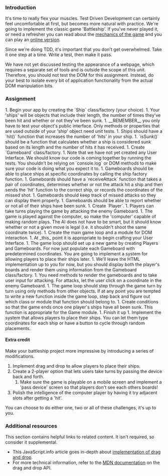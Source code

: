 ### Introduction

It's time to really flex your muscles.  Test Driven Development can certainly feel uncomfortable at first, but becomes more natural with practice.  We're going to implement the classic game 'Battleship'.  If you've never played it, or need a refresher you can read about the [mechanics of the game](https://en.wikipedia.org/wiki/Battleship_(game)) and you can play an [online version](http://en.battleship-game.org/).

Since we're doing TDD, it's important that you don't get overwhelmed. Take it one step at a time. Write a test, then make it pass.

We have not yet discussed testing the appearance of a webpage, which requires a separate set of tools and is outside the scope of this unit. Therefore, you should not test the DOM for this assignment. Instead, do your best to isolate every bit of application functionality from the actual DOM manipulation bits.

### Assignment

<div class="lesson-content__panel" markdown="1">
1. Begin your app by creating the `Ship` class/factory (your choice).
   1. Your 'ships' will be objects that include their length, the number of times they've been hit and whether or not they've been sunk.
   1. __REMEMBER__ you only have to test your object's public interface.  Only methods or properties that are used outside of your 'ship' object need unit tests.
   1. Ships should have a `hit()` function that increases the number of 'hits' in your ship.
   1. `isSunk()` should be a function that calculates whether a ship is considered sunk based on its length and the number of hits it has received.
1. Create `Gameboard` class/factory.
   1. Note that we have not yet created any User Interface.  We should know our code is coming together by running the tests.  You shouldn't be relying on `console.log` or DOM methods to make sure your code is doing what you expect it to.
   1. Gameboards should be able to place ships at specific coordinates by calling the ship factory function.
   1. Gameboards should have a `receiveAttack` function that takes a pair of coordinates, determines whether or not the attack hit a ship and then sends the 'hit' function to the correct ship, or records the coordinates of the missed shot.
   1. Gameboards should keep track of missed attacks so they can display them properly.
   1. Gameboards should be able to report whether or not all of their ships have been sunk.
1. Create `Player`.
   1. Players can take turns playing the game by attacking the enemy Gameboard.
   1. The game is played against the computer, so make the 'computer' capable of making random plays.  The AI does not have to be smart, but it should know whether or not a given move is legal (i.e. it shouldn't shoot the same coordinate twice).
1. Create the main game loop and a module for DOM interaction.
   1. At _this_ point it is appropriate to begin crafting your User Interface.
   1. The game loop should set up a new game by creating Players and Gameboards.  For now just populate each Gameboard with predetermined coordinates.  You are going to implement a system for allowing players to place their ships later.
   1. We'll leave the HTML implementation up to you for now, but you should display both the player's boards and render them using information from the Gameboard class/factory.
      1. You need methods to render the gameboards and to take user input for attacking.  For attacks, let the user click on a coordinate in the enemy Gameboard.
   1. The game loop should step through the game turn by turn using only methods from other objects.  If at any point you are tempted to write a new function inside the game loop, step back and figure out which class or module that function should belong to.
   1. Create conditions so that the game ends once one player's ships have all been sunk.  This function is appropriate for the Game module.
1. Finish it up
   1. Implement the system that allows players to place their ships. You can let them type coordinates for each ship or have a button to cycle through random placements.

#### Extra credit

Make your battleship project more impressive by introducing a series of modifications.

1. Implement drag and drop to allow players to place their ships.
1. Create a 2-player option that lets users take turns by passing the device back and forth.
   1. Make sure the game is playable on a mobile screen and implement a 'pass device' screen so that players don't see each others boards!
1. Polish the intelligence of the computer player by having it try adjacent slots after getting a 'hit'.

You can choose to do either one, two or all of these challenges, it's up to you.
</div>

### Additional resources

This section contains helpful links to related content. It isn't required, so consider it supplemental.

- This JavaScript.info article goes in-depth about [implementation of drag and drop](https://javascript.info/mouse-drag-and-drop).   
- For more technical information, refer to the [MDN documentation](https://developer.mozilla.org/en-US/docs/Web/API/HTML_Drag_and_Drop_API) on the drag and drop API.
